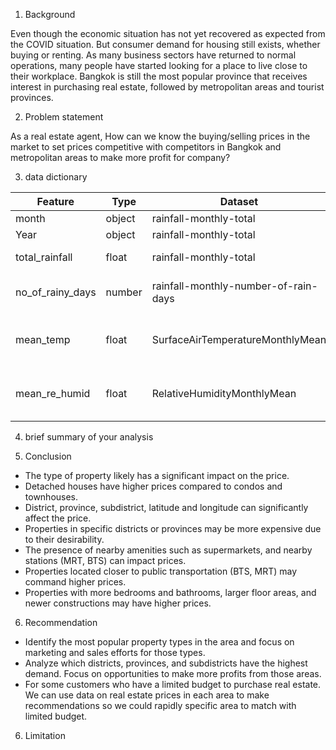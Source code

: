 1. Background

Even though the economic situation has not yet recovered as expected from the COVID situation. But consumer demand for housing still exists, whether buying or renting. As many business sectors have returned to normal operations, many people have started looking for a place to live close to their workplace. Bangkok is still the most popular province that receives interest in purchasing real estate, followed by metropolitan areas and tourist provinces.


2. Problem statement

As a real estate agent, How can we know the buying/selling prices in the market to set prices competitive with competitors in Bangkok and metropolitan areas to make more profit for company?

3. data dictionary

|Feature|Type|Dataset|Description|
|---|---|---|---|
|month|object|rainfall-monthly-total|month|
|Year|object|rainfall-monthly-total|Year|
|total_rainfall|float|rainfall-monthly-total|Total rainfall in mm|
|no_of_rainy_days|number|rainfall-monthly-number-of-rain-days|A number of rainy days|
|mean_temp|float|SurfaceAirTemperatureMonthlyMean|Surface air temperature monthly mean|
|mean_re_humid|float|RelativeHumidityMonthlyMean|Monthly mean relative humidity|

4. brief summary of your analysis



5. Conclusion

- The type of property likely has a significant impact on the price. 
- Detached houses have higher prices compared to condos and townhouses. 
- District, province, subdistrict, latitude and longitude can significantly affect the price. 
- Properties in specific districts or provinces may be more expensive due to their desirability. 
- The presence of nearby amenities such as supermarkets, and nearby stations (MRT, BTS) can impact prices. 
- Properties located closer to public transportation (BTS, MRT) may command higher prices. 
- Properties with more bedrooms and bathrooms, larger floor areas, and newer constructions may have higher prices.

6. Recommendation

- Identify the most popular property types in the area and focus on marketing and sales efforts for those types.
- Analyze which districts, provinces, and subdistricts have the highest demand. Focus on opportunities to make more  profits from those areas.
- For some customers who have a limited budget to purchase real estate. We can use data on real estate prices in each area to make recommendations so we could rapidly specific area to match with limited budget.

6. Limitation

